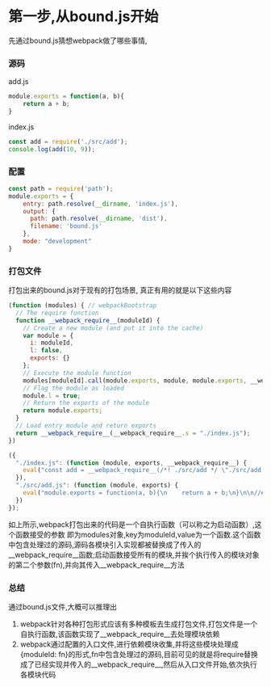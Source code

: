 #   第一步,从bound.js开始
 先通过bound.js猜想webpack做了哪些事情,
###  源码
add.js
```js
module.exports = function(a, b){
    return a + b;
}
```
index.js
```js
const add = require('./src/add');
console.log(add(10, 9));
```
###  配置
```js
const path = require('path');
module.exports = {
    entry: path.resolve(__dirname, 'index.js'),
    output: {
      path: path.resolve(__dirname, 'dist'),
      filename: 'bound.js'
    },
    mode: "development"
}
```
### 打包文件
 打包出来的bound.js对于现有的打包场景, 真正有用的就是以下这些内容
```js
(function (modules) { // webpackBootstrap
  // The require function
  function __webpack_require__(moduleId) {
    // Create a new module (and put it into the cache)
    var module = {
      i: moduleId,
      l: false,
      exports: {}
    };
    // Execute the module function
    modules[moduleId].call(module.exports, module, module.exports, __webpack_require__);
    // Flag the module as loaded
    module.l = true;
    // Return the exports of the module
    return module.exports;
  }
  // Load entry module and return exports
  return __webpack_require__(__webpack_require__.s = "./index.js");
})

({
  "./index.js": (function (module, exports, __webpack_require__) {
    eval("const add = __webpack_require__(/*! ./src/add */ \"./src/add.js\");\nconsole.log(add(10, 9));\n\n\n//# sourceURL=webpack:///./index.js?");
  }),
  "./src/add.js": (function (module, exports) {
    eval("module.exports = function(a, b){\n    return a + b;\n}\n\n//# sourceURL=webpack:///./src/add.js?");
  })
});
```
如上所示,webpack打包出来的代码是一个自执行函数（可以称之为启动函数）,这个函数接受的参数 即为modules对象,key为moduleId,value为一个函数.这个函数中包含处理过的源码,源码各模块引入实现都被替换成了传入的__webpack_require__函数;启动函数接受所有的模块,并挨个执行传入的模块对象的第二个参数(fn),并向其传入__webpack_require__方法

### 总结 
通过bound.js文件,大概可以推理出
1. webpack针对各种打包形式应该有多种模板去生成打包文件,打包文件是一个自执行函数,该函数实现了__webpack_require__去处理模块依赖
2. webpack通过配置的入口文件,进行依赖模块收集,并将这些模块处理成{moduleId: fn}的形式,fn中包含处理过的源码,目前可见的就是将require替换成了已经实现并传入的__webpack_require__,然后从入口文件开始,依次执行各模块代码



